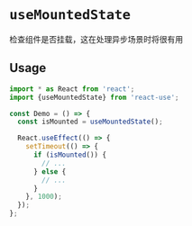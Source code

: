 # `useMountedState`

检查组件是否挂载，这在处理异步场景时将很有用

## Usage

```jsx
import * as React from 'react';
import {useMountedState} from 'react-use';

const Demo = () => {
  const isMounted = useMountedState();

  React.useEffect(() => {
    setTimeout(() => {
      if (isMounted()) {
        // ...
      } else {
        // ...
      }
    }, 1000);
  });
};
```
